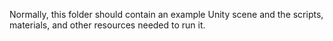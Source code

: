 Normally, this folder should contain an example Unity scene and the scripts,
materials, and other resources needed to run it.
